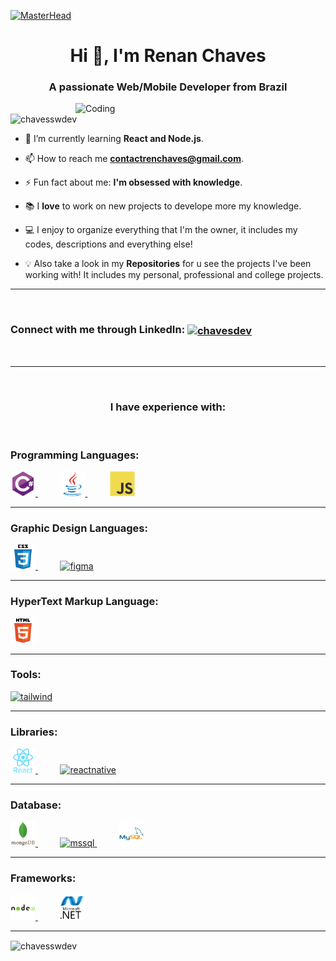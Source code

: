 [![MasterHead](https://repository-images.githubusercontent.com/588181932/e36ec678-7984-4cdd-8e4c-a3932772ff8e)](https://github.com/ChavesSWDev)
<h1 align="center">Hi 👋, I'm Renan Chaves</h1>
<h3 align="center">A passionate Web/Mobile Developer from Brazil</h3>
<img align="right" alt="Coding" width="400" src="https://rishavanand.github.io/static/images/greetings.gif">


<p align="left"> <img src="https://komarev.com/ghpvc/?username=chavesswdev&label=Profile%20views&color=0e75b6&style=flat" alt="chavesswdev" /> </p>

- 🌱 I’m currently learning **React and Node.js**.

- 📫 How to reach me **contactrenchaves@gmail.com**.

- ⚡ Fun fact about me: **I'm obsessed with knowledge**.

- 📚 I **love** to work on new projects to develope more my knowledge.

- 💻 I enjoy to organize everything that I'm the owner, it includes my codes, descriptions and everything else!

- 💡 Also take a look in my **Repositories** for u see the projects I've been working with! It includes my personal, professional and college projects.
<hr><br>
<h3 align="left">Connect with me through LinkedIn:   
  <a href="https://linkedin.com/in/chavesdev" target="blank">
    <img align="center" src="https://raw.githubusercontent.com/rahuldkjain/github-profile-readme-generator/master/src/images/icons/Social/linked-in-alt.svg" alt="chavesdev" height="30" width="40" />
  </a>
</h3>
<br>
<hr><br>

<h3 align="center">I have experience with:</h3><br>

<h3 align="left">Programming Languages:</h3>
<p align="left"> 
  <a href="https://www.w3schools.com/cs/" target="_blank" rel="noreferrer"> 
    <img src="https://raw.githubusercontent.com/devicons/devicon/master/icons/csharp/csharp-original.svg" alt="csharp" width="40" height="40"/>
  </a> &nbsp;&nbsp;&nbsp;&nbsp;&nbsp;&nbsp;&nbsp;&nbsp;
  <a href="https://www.java.com" target="_blank" rel="noreferrer"> 
    <img src="https://raw.githubusercontent.com/devicons/devicon/master/icons/java/java-original.svg" alt="java" width="40" height="40"/> 
  </a> &nbsp;&nbsp;&nbsp;&nbsp;&nbsp;&nbsp;&nbsp;&nbsp;
  <a href="https://developer.mozilla.org/en-US/docs/Web/JavaScript" target="_blank" rel="noreferrer"> 
    <img src="https://raw.githubusercontent.com/devicons/devicon/master/icons/javascript/javascript-original.svg" alt="javascript" width="40" height="40"/> 
  </a> 
</p>

<hr>

<h3 align="left">Graphic Design Languages:</h3>
<p align="left"> 
  <a href="https://www.w3schools.com/css/" target="_blank" rel="noreferrer"> 
    <img src="https://raw.githubusercontent.com/devicons/devicon/master/icons/css3/css3-original-wordmark.svg" alt="css3" width="40" height="40"/> 
  </a> &nbsp;&nbsp;&nbsp;&nbsp;&nbsp;&nbsp;&nbsp;&nbsp;
  <a href="https://www.figma.com/" target="_blank" rel="noreferrer"> 
    <img src="https://www.vectorlogo.zone/logos/figma/figma-icon.svg" alt="figma" width="40" height="40"/> 
  </a> 
</p>

<hr>

<h3 align="left">HyperText Markup Language:</h3>
<p align="left"> 
  <a href="https://www.w3.org/html/" target="_blank" rel="noreferrer"> 
    <img src="https://raw.githubusercontent.com/devicons/devicon/master/icons/html5/html5-original-wordmark.svg" alt="html5" width="40" height="40"/> 
  </a> 
</p>
<hr>

<h3 align="left">Tools:</h3>
<p align="left"> 
  <a href="https://tailwindcss.com/" target="_blank" rel="noreferrer"> 
    <img src="https://www.vectorlogo.zone/logos/tailwindcss/tailwindcss-icon.svg" alt="tailwind" width="40" height="40"/> 
  </a> 
</p>

<hr>

<h3 align="left">Libraries:</h3>
<p align="left"> 
  <a href="https://reactjs.org/" target="_blank" rel="noreferrer"> 
    <img src="https://raw.githubusercontent.com/devicons/devicon/master/icons/react/react-original-wordmark.svg" alt="react" width="40" height="40"/> 
  </a> &nbsp;&nbsp;&nbsp;&nbsp;&nbsp;&nbsp;&nbsp;&nbsp;
  <a href="https://reactnative.dev/" target="_blank" rel="noreferrer"> 
    <img src="https://reactnative.dev/img/header_logo.svg" alt="reactnative" width="40" height="40"/> 
  </a>  
</p>

<hr>

<h3 align="left">Database:</h3>
<p align="left"> 
  <a href="https://www.mongodb.com/" target="_blank" rel="noreferrer"> 
    <img src="https://raw.githubusercontent.com/devicons/devicon/master/icons/mongodb/mongodb-original-wordmark.svg" alt="mongodb" width="40" height="40"/> 
  </a> &nbsp;&nbsp;&nbsp;&nbsp;&nbsp;&nbsp;&nbsp;&nbsp;
  <a href="https://www.microsoft.com/en-us/sql-server" target="_blank" rel="noreferrer"> 
    <img src="https://www.svgrepo.com/show/303229/microsoft-sql-server-logo.svg" alt="mssql" width="40" height="40"/> 
  </a> &nbsp;&nbsp;&nbsp;&nbsp;&nbsp;&nbsp;&nbsp;&nbsp;
  <a href="https://www.mysql.com/" target="_blank" rel="noreferrer"> 
    <img src="https://raw.githubusercontent.com/devicons/devicon/master/icons/mysql/mysql-original-wordmark.svg" alt="mysql" width="40" height="40"/> 
  </a>  
</p>

<hr>

<h3 align="left">Frameworks:</h3>
<p align="left"> 
  <a href="https://nodejs.org" target="_blank" rel="noreferrer"> 
    <img src="https://raw.githubusercontent.com/devicons/devicon/master/icons/nodejs/nodejs-original-wordmark.svg" alt="nodejs" width="40" height="40"/> 
  </a> &nbsp;&nbsp;&nbsp;&nbsp;&nbsp;&nbsp;&nbsp;&nbsp;
  <a href="https://dotnet.microsoft.com/" target="_blank" rel="noreferrer"> 
    <img src="https://raw.githubusercontent.com/devicons/devicon/master/icons/dot-net/dot-net-original-wordmark.svg" alt="dotnet" width="40" height="40"/> 
  </a> 
</p>

<hr>

<p>
  <img align="center" src="https://github-readme-streak-stats.herokuapp.com/?user=chavesswdev&" alt="chavesswdev" />
</p>
